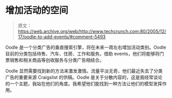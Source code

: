 # 增加活动的空间

> 原文：<https://web.archive.org/web/http://www.techcrunch.com:80/2005/12/17/oodle-to-add-events/#comment-5493>

Oodle 是一个分类广告的垂直搜索引擎，将在未来一周左右增加活动类别。Oodle 目前的分类包括待售、汽车、住房、工作和服务。借助 events，他们将能够将门票销售和相关商品等创收服务与分类广告相结合。

Oodle 显然需要找到新的方法来激发激情。流量平淡无奇，他们最近失去了分类广告的重要来源 Craigslist 的供稿。Oodle 是关于分散内容的，这是我经常谈论的一个主题，我站在他们的角度。我希望他们能找到一种方法让他们的模型发挥作用。